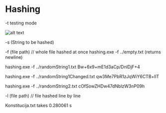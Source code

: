 # Hashing

-t testing mode

![alt text](https://i.imgur.com/aoDO6Sr.png "testavimo duomenys")

-s (String to be hashed)

-f (file path) // whole file hashed at once
hashing.exe -f ../empty.txt
(returns newline)

hashing.exe -f ../randomString1.txt
Bw+6x9+mE1d3aCp/DnlDjF+4

hashing.exe -f ../randomString1Changed.txt
qw3Me7PbR1zJqWiY6CTB+llT

hashing.exe -f ../randomString2.txt
cOfSowZHDw47dNblzW3nP09h

-l (file path) // file hashed line by line

Konstitucija.txt takes 0.280061 s
